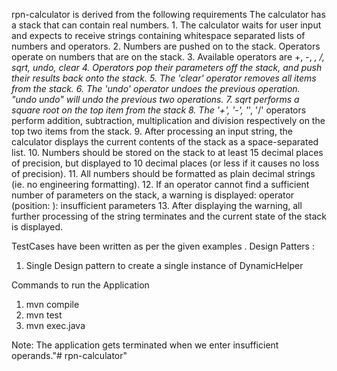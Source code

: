rpn-calculator is derived from the following requirements
The calculator has a stack that can contain real numbers.
	1. The calculator waits for user input and expects to receive strings containing whitespace separated lists of numbers and operators.
	2. Numbers are pushed on to the stack. Operators operate on numbers that are on the stack.
	3. Available operators are +, -, *, /, sqrt, undo, clear
	4. Operators pop their parameters off the stack, and push their results back onto the stack.
	5. The 'clear' operator removes all items from the stack.
	6. The 'undo' operator undoes the previous operation. "undo undo" will undo the previous two operations.
	7. sqrt performs a square root on the top item from the stack
	8. The '+', '-', '*', '/' operators perform addition, subtraction, multiplication and division respectively on the top two items from the stack.
	9. After processing an input string, the calculator displays the current contents of the stack as a space-separated list.
	10. Numbers should be stored on the stack to at least 15 decimal places of precision, but displayed to 10 decimal places (or less if it causes no loss of precision).
	11. All numbers should be formatted as plain decimal strings (ie. no engineering formatting).
	12. If an operator cannot find a sufficient number of parameters on the stack, a warning is displayed:
		operator <operator> (position: <pos>): insufficient parameters
	13. After displaying the warning, all further processing of the string terminates and the current state of the stack is displayed.


TestCases have been written as per the given examples .
Design Patters : 
  1. Single Design pattern to create a single instance of DynamicHelper
  
Commands to run the Application

1. mvn compile
2. mvn test
3. mvn exec.java

Note: The application gets terminated when we enter insufficient operands."# rpn-calculator" 
